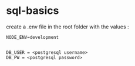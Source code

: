 # sql-basics

create a .env file in the root folder with the values :

```
NODE_ENV=development


DB_USER = <postgresql username>
DB_PW = <postgresql password>

```
